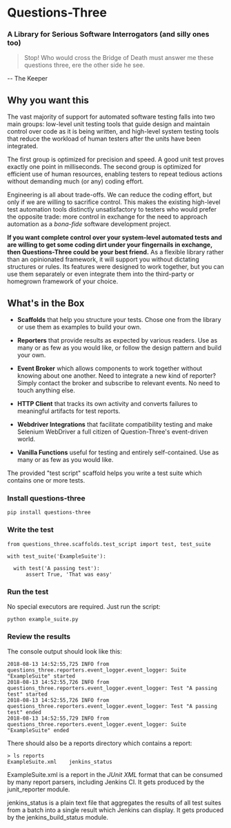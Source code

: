 
# Questions-Three
### A Library for Serious Software Interrogators (and silly ones too)

> Stop! Who would cross the Bridge of Death must answer me these questions three, ere the other side he see.
>
-- The Keeper

## Why you want this
The vast majority of support for automated software testing falls into two main groups: low-level unit testing tools that guide design and maintain control over code as it is being written, and high-level system testing tools that reduce the workload of human testers after the units have been integrated.  

The first group is optimized for precision and speed.  A good unit test proves exactly one point in milliseconds.  The second group is optimized for efficient use of human resources, enabling testers to repeat tedious actions without demanding much (or any) coding effort.

Engineering is all about trade-offs.  We can reduce the coding effort, but only if we are willing to sacrifice control.   This makes the existing high-level test automation tools distinctly unsatisfactory to testers who would prefer the opposite trade: more control in exchange for the need to approach automation as a _bona-fide_ software development project.

**If you want complete control over your system-level automated tests and are willing to get some coding dirt under your fingernails in exchange, then Questions-Three could be your best friend.**  As a flexible library rather than an opinionated framework, it will support you without dictating structures or rules.  Its features were designed to work together, but you can use them separately or even integrate them into the third-party or homegrown framework of your choice.

## What's in the Box

 - **Scaffolds** that help you structure your tests.  Chose one from the library or use them as examples to build your own.

 - **Reporters** that provide results as expected by various readers.  Use as many or as few as you would like, or follow the design pattern and build your own.

 - **Event Broker** which allows components to work together without knowing about one another.  Need to integrate a new kind of reporter?  Simply contact the broker and subscribe to relevant events.  No need to touch anything else.

 - **HTTP Client** that tracks its own activity and converts failures to meaningful artifacts for test reports.

 - **Webdriver Integrations** that facilitate compatibility testing and make Selenium WebDriver a full citizen of Question-Three's event-driven world.

 - **Vanilla Functions** useful for testing and entirely self-contained.   Use as many or as few as you would like.

The provided "test script" scaffold helps you write a test suite which contains one or more tests.  

### Install questions-three
```
pip install questions-three
```

### Write the test
```
from questions_three.scaffolds.test_script import test, test_suite

with test_suite('ExampleSuite'):

  with test('A passing test'):
      assert True, 'That was easy'
```

### Run the test
No special executors are required.  Just run the script:
```
python example_suite.py
```

### Review the results
The console output should look like this:
```
2018-08-13 14:52:55,725 INFO from questions_three.reporters.event_logger.event_logger: Suite "ExampleSuite" started
2018-08-13 14:52:55,726 INFO from questions_three.reporters.event_logger.event_logger: Test "A passing test" started
2018-08-13 14:52:55,726 INFO from questions_three.reporters.event_logger.event_logger: Test "A passing test" ended
2018-08-13 14:52:55,729 INFO from questions_three.reporters.event_logger.event_logger: Suite "ExampleSuite" ended
```

There should also be a reports directory which contains a report:
```
> ls reports
ExampleSuite.xml    jenkins_status
```
ExampleSuite.xml is a report in the _JUnit XML_ format that can be consumed by many report parsers, including Jenkins CI.  It gets produced by the junit_reporter module.

jenkins_status is a plain text file that aggregates the results of all test suites from a batch into a single result which Jenkins can display.   It gets produced by the jenkins_build_status module.
